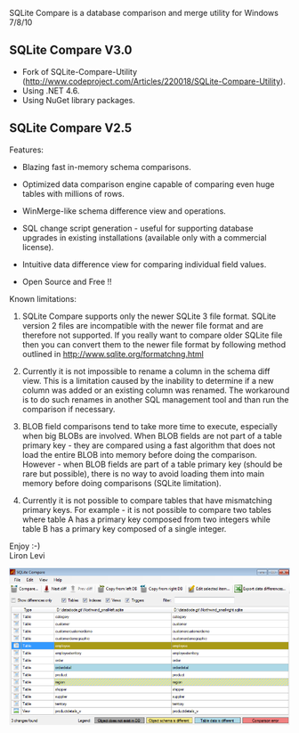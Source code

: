 SQLite Compare is a database comparison and merge utility for Windows 7/8/10


SQLite Compare V3.0
---------------------

  - Fork of SQLite-Compare-Utility (http://www.codeproject.com/Articles/220018/SQLite-Compare-Utility).
  - Using .NET 4.6.
  - Using NuGet library packages.

  


SQLite Compare V2.5
---------------------

Features: 

  - Blazing fast in-memory schema comparisons.

  - Optimized data comparison engine capable of 
    comparing even huge tables with millions of rows.

  - WinMerge-like schema difference view and operations.

  - SQL change script generation - useful for supporting 
    database upgrades in existing installations (available 
    only with a commercial license).

  - Intuitive data difference view for comparing individual field values.

  - Open Source and Free !!


Known limitations:

1. SQLite Compare supports only the newer SQLite 3 file format. SQLite version 2 files are incompatible with the newer file format and are therefore not supported. If you really want to compare older SQLite file then you can convert them to the newer file format by following method outlined in http://www.sqlite.org/formatchng.html

2. Currently it is not impossible to rename a column in the schema diff view. This is a limitation caused by the inability to determine if a new column was added or an existing column was renamed. The workaround is to do such renames in another SQL management tool and than run the comparison if necessary.

3. BLOB field comparisons tend to take more time to execute, especially when 
big BLOBs are involved. When BLOB fields are not part of a table primary key - 
they are compared using a fast algorithm that does not load the entire BLOB into memory before doing the comparison. However - when BLOB fields are part of a table primary key (should be rare but possible), there is no way to avoid loading them into main memory before doing comparisons (SQLite limitation).

4. Currently it is not possible to compare tables that have mismatching primary keys. For example - it is not possible to compare two tables where table A has a primary key composed from two integers while table B has a primary key composed of a single integer.


Enjoy :-)  
Liron Levi

![SQLite Compare main window](Screenshots/SQLiteCompareMainWindow.png)
